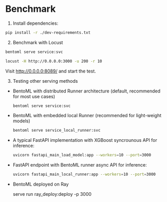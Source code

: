 # Benchmark

1. Install dependencies:
```bash
pip install -r ./dev-requirements.txt
```

2. Benchmark with Locust
```bash
bentoml serve service:svc
```
```bash
locust -H http://0.0.0.0:3000 -u 200 -r 10
```

Visit http://0.0.0.0:8089/ and start the test.

3. Testing other serving methods

* BentoML with distributed Runner architecture (default, recommended for most use cases)
  ```bash
  bentoml serve service:svc
  ```

* BentoML with embedded local Runner (recommended for light-weight models)
  ```bash
  bentoml serve service_local_runner:svc
  ```

* A typical FastAPI implementation with XGBoost syncrounous API for inference:

  ```bash
  uvicorn fastapi_main_load_model:app --workers=10 --port=3000
  ```

* FastAPI endpoint with BentoML runner async API for inference:

  ```bash
  uvicorn fastapi_main_local_runner:app --workers=10 --port=3000
  ```

* BentoML deployed on Ray

  serve run ray_deploy:deploy -p 3000
